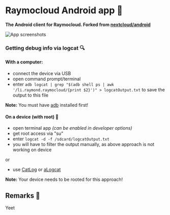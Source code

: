 # Raymocloud Android app :iphone:

**The Android client for Raymocloud. Forked from [nextcloud/android](https://github.com/nextcloud/android)**

![App screenshots](/doc/Nextcloud_Android_Screenshots.png "App screenshots")

### Getting debug info via logcat :mag:
#### With a computer:
- connect the device via USB
- open command prompt/terminal
- enter `adb logcat | grep "$(adb shell ps | awk '/li.raymond.raymocloud/{print $2}')" > logcatOutput.txt` to save the output to this file

**Note:** You must have [adb](https://developer.android.com/studio/releases/platform-tools.html) installed first!

#### On a device (with root) :wrench:
- open terminal app *(can be enabled in developer options)*
- get root access via "su"
- enter `logcat -d -f /sdcard/logcatOutput.txt`
- you will have to filter the output manually, as above approach is not working on device

or 

- use [CatLog](https://play.google.com/store/apps/details?id=com.nolanlawson.logcat) or [aLogcat](https://play.google.com/store/apps/details?id=org.jtb.alogcat)

**Note:** Your device needs to be rooted for this approach!

## Remarks :scroll:
Yeet

